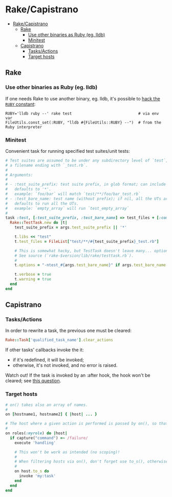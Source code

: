 # Rake/Capistrano

- [Rake/Capistrano](#rakecapistrano)
  - [Rake](#rake)
    - [Use other binaries as Ruby (eg. lldb)](#use-other-binaries-as-ruby-eg-lldb)
    - [Minitest](#minitest)
  - [Capistrano](#capistrano)
    - [Tasks/Actions](#tasksactions)
    - [Target hosts](#target-hosts)

## Rake

### Use other binaries as Ruby (eg. lldb)

If one needs Rake to use another binary, eg. lldb, it's possible to [hack the `RUBY` constant](https://git.io/JDKA9):

```
RUBY='lldb ruby --' rake test                             # via env var
FileUtils.const_set(:RUBY, "lldb #{FileUtils::RUBY} --")  # from the Ruby interpreter
```

### Minitest

Convenient task for running specified test suites/unit tests:

```rb
# Test suites are assumed to be under any subdirectory level of `test`, and with
# a filename ending with `_test.rb`.
#
# Arguments:
#
# - :test_suite_prefix: test suite prefix, in glob format; can include slashes.
#   defaults to '*'.
#   example: `foo/bar` will match `test/**/foo/bar_test.rb`
# - :test_bare_name: test name (without prefix); if nil, all the UTs are run.
#   defaults to run all the UTs.
#   example: `empty_array` will run `test_empty_array`
#
task :test, [:test_suite_prefix, :test_bare_name] => test_files + [:compile] do |_, args|
  Rake::TestTask.new do |t|
    test_suite_prefix = args.test_suite_prefix || '*'

    t.libs << "test"
    t.test_files = FileList["test/**/#{test_suite_prefix}_test.rb"]

    # This is somewhat hacky, but TestTask doesn't leave many... options 😬
    # See source (`rake-$version/lib/rake/testtask.rb`).
    #
    t.options = "-ntest_#{args.test_bare_name}" if args.test_bare_name

    t.verbose = true
    t.warning = true
  end
end
```

## Capistrano

### Tasks/Actions

In order to rewrite a task, the previous one must be cleared:

```rb
Rake::Task['qualified_task_name'].clear_actions
```

If other tasks' callbacks invoke the it:

- if it's redefined, it will be invoked;
- otherwise, it's not invoked, and no error is raised.

Watch out! If the task is invoked by an :after hook, the hook won't be cleared; see [this question](https://stackoverflow.com/q/22712240).

### Target hosts

```rb
# on() takes also an array of names.
#
on [hostname1, hostname2] { |host| ... }

# The host where a given action is performed is passed by on(), so that it can be used to restrict execution.
#
on roles(:myrole) do |host|
  if capture("command") =~ /failure/
    execute 'handling'

    # This won't be work as intended (no scoping)!
    #
    # When filtering hosts via on(), don't forget use to_s(), otherwise an odd error is raised.
    #
    on host.to_s do
      invoke 'my:task'
    end
  end
end
```
